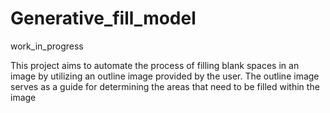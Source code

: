 # Generative_fill_model

work_in_progress

 This project aims to automate the process of filling blank spaces in an image by utilizing an outline image provided by the user. The outline image serves as a guide for determining the areas that need to be filled within the image
